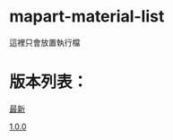 # mapart-material-list

這裡只會放置執行檔

# 版本列表：

[最新](https://github.com/patyhank/mapart-material-list/releases/latest)

[1.0.0](https://github.com/patyhank/mapart-material-list/releases/tag/v1.0.0)
